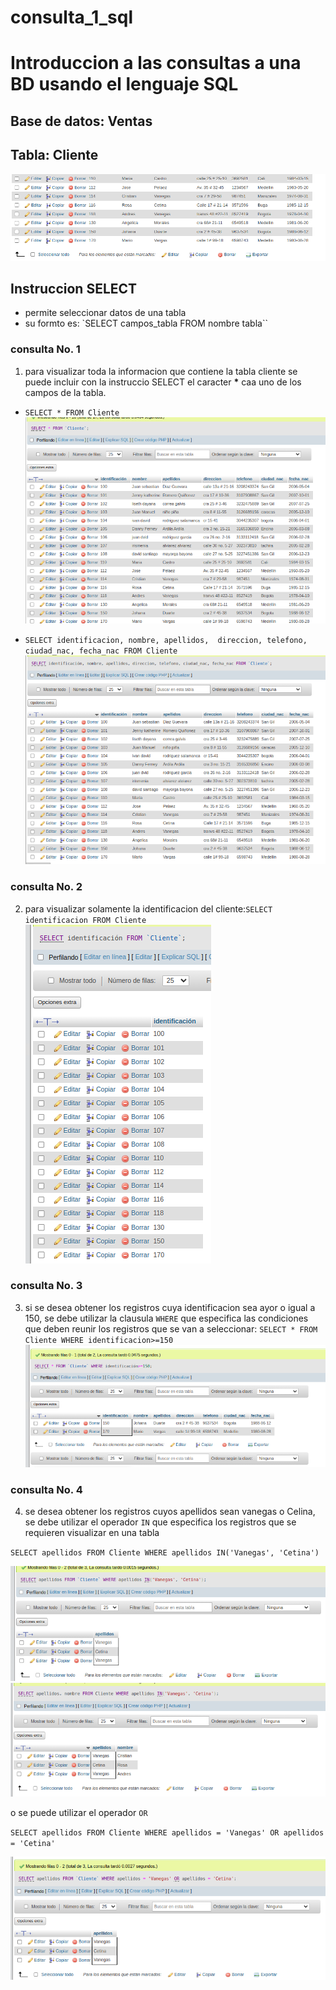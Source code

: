 # consulta_1_sql
# Introduccion a las consultas a una BD usando el lenguaje SQL

## Base de datos: Ventas
## Tabla: Cliente

![Tabla Cliente](tabla_Cliente.png "Tabla Cliente")

## Instruccion SELECT
- permite seleccionar datos de una tabla
- su formto es: `SELECT campos_tabla FROM nombre tabla``

### consulta No. 1 
1. para visualizar toda la informacion que contiene la tabla cliente se puede incluir con la instruccio SELECT el caracter **\***  caa uno de los campos de la tabla.

- `SELECT * FROM Cliente`
![Tabla Cliente](ejem1.png "Tabla Cliente")

- `SELECT identificacion, nombre, apellidos, 
direccion, telefono, ciudad_nac, fecha_nac FROM Cliente`
![Tabla Cliente](ejem2.png "Tabla Cliente")

### consulta No. 2

2. para visualizar solamente la identificacion del cliente:`SELECT identificacion FROM Cliente`
![Tabla Cliente](ejem3.png "Tabla Cliente")

### consulta No. 3

3. si se desea obtener los registros cuya identificacion sea ayor o igual a 150, se debe utilizar la clausula `WHERE` que especifica las condiciones que deben reunir los registros que se van a seleccionar: `SELECT * FROM Cliente WHERE identificacion>=150`
![Tabla Cliente](ejem5.png "Tabla Cliente")

### consulta No. 4

4. se desea obtener los registros cuyos apellidos sean vanegas o Celina, se debe utilizar el operador `IN` que especifica los registros que se requieren visualizar en una tabla

`SELECT apellidos FROM Cliente WHERE apellidos IN('Vanegas', 'Cetina') `

![Tabla Cliente](ejem4.png "Tabla Cliente")
![Tabla Cliente](ejem7.png "Tabla Cliente")

o se puede utilizar el operador `OR`

`SELECT apellidos FROM Cliente WHERE apellidos = 'Vanegas' OR apellidos = 'Cetina' `

![Tabla Cliente](ejem6.png "Tabla Cliente")
